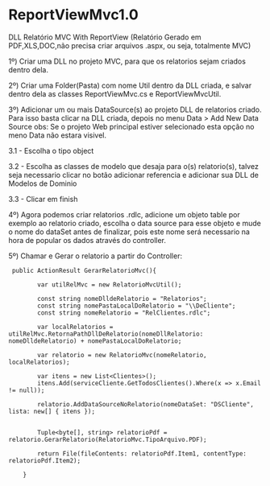 ReportViewMvc1.0
================

DLL Relatório MVC With ReportView (Relatório Gerado em PDF,XLS,DOC,não precisa criar arquivos .aspx, ou seja, totalmente MVC)

1º) Criar uma DLL no projeto MVC, para que os relatorios sejam criados dentro dela.

2º) Criar uma Folder(Pasta) com nome Util dentro da DLL criada, e salvar dentro dela as classes
ReportViewMvc.cs e ReportViewMvcUtil.

3º) Adicionar um ou mais DataSource(s) ao projeto DLL de relatorios criado.
    Para isso basta clicar na DLL criada, depois no menu Data > Add New Data Source
    obs: Se o projeto Web principal estiver selecionado esta opção no meno Data não estara visivel.
    
3.1 - Escolha o tipo object

3.2 - Escolha as classes de modelo que desaja para o(s) relatorio(s), talvez seja necessario clicar no botão adicionar referencia e adicionar sua DLL de Modelos de Dominio

3.3 - Clicar em finish 

4º) Agora podemos criar relatorios .rdlc, adicione um objeto table por exemplo ao relatorio criado, escolha o data source para esse objeto e mude o nome do dataSet antes de finalizar, pois este nome será necessario na hora de popular os dados através do controller.

5º) Chamar e Gerar o relatorio a partir do Controller:

     public ActionResult GerarRelatorioMvc(){
        
            var utilRelMvc = new RelatorioMvcUtil();

            const string nomeDlldeRelatorio = "Relatorios";
            const string nomePastaLocalDoRelatorio = "\\DeCliente";
            const string nomeRelatorio = "RelClientes.rdlc";

            var localRelatorios = utilRelMvc.RetornaPathDllDeRelatorio(nomeDllRelatorio: nomeDlldeRelatorio) + nomePastaLocalDoRelatorio;
           
            var relatorio = new RelatorioMvc(nomeRelatorio, localRelatorios);

            var itens = new List<Clientes>();
            itens.Add(serviceCliente.GetTodosClientes().Where(x => x.Email != null));

            relatorio.AddDataSourceNoRelatorio(nomeDataSet: "DSCliente", lista: new[] { itens });
            
            
            Tuple<byte[], string> relatorioPdf = relatorio.GerarRelatorio(RelatorioMvc.TipoArquivo.PDF);

            return File(fileContents: relatorioPdf.Item1, contentType: relatorioPdf.Item2);

        }
